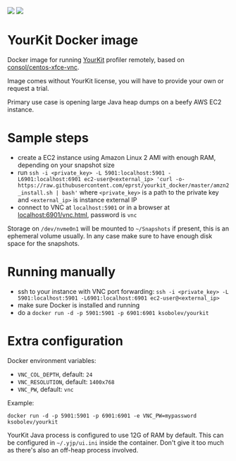 [![](https://images.microbadger.com/badges/image/ksobolev/yourkit.svg)](https://microbadger.com/images/ksobolev/yourkit "Get your own image badge on microbadger.com")
[![](https://images.microbadger.com/badges/version/ksobolev/yourkit.svg)](https://microbadger.com/images/ksobolev/yourkit "Get your own version badge on microbadger.com")

# YourKit Docker image
Docker image for running [YourKit](https://www.yourkit.com) profiler remotely, based on [consol/centos-xfce-vnc](https://hub.docker.com/r/consol/centos-xfce-vnc/).

Image comes without YourKit license, you will have to provide your own or request a trial.

Primary use case is opening large Java heap dumps on a beefy AWS EC2 instance.

# Sample steps
- create a EC2 instance using Amazon Linux 2 AMI with enough RAM, depending on your snapshot size
- run `ssh -i <private_key> -L 5901:localhost:5901 -L6901:localhost:6901 ec2-user@<external_ip> 'curl -o- https://raw.githubusercontent.com/eprst/yourkit_docker/master/amzn2_install.sh | bash'` where `<private_key>` is a path to the private key and `<external_ip>` is instance external IP
- connect to VNC at `localhost:5901` or in a browser at [localhost:6901/vnc.html](http://localhost:6901/vnc.html), password is `vnc`

Storage on `/dev/nvme0n1` will be mounted to `~/Snapshots` if present, this is an ephemeral volume usually. In any case make sure to have enough disk space for the snapshots.

# Running manually
- ssh to your instance with VNC port forwarding: `ssh -i <private_key> -L 5901:localhost:5901 -L6901:localhost:6901 ec2-user@<external_ip>`
- make sure Docker is installed and running
- do a `docker run -d -p 5901:5901 -p 6901:6901 ksobolev/yourkit`

# Extra configuration
Docker environment variables:
- `VNC_COL_DEPTH`, default: `24`
- `VNC_RESOLUTION`, default: `1400x768`
- `VNC_PW`, default: `vnc`

Example:
```
docker run -d -p 5901:5901 -p 6901:6901 -e VNC_PW=mypassword ksobolev/yourkit
```

YourKit Java process is configured to use 12G of RAM by default. This can be configured in `~/.yjp/ui.ini` inside the container. Don't give it too much as there's also an off-heap process involved. 
